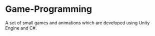 # Game-Programming
A set of small games and animations which are developed using Unity Engine and C#.
